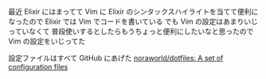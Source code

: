 最近 Elixir にはまってて
Vim に Elixir のシンタックスハイライトを当てて便利になったので
Elixir では Vim でコードを書いている
でも Vim の設定はあまりいじっていなくて
普段使いするとしたらもうちょっと便利にしたいなと思ったので Vim の設定をいじってた

設定ファイルはすべて GitHub にあげた
[noraworld/dotfiles: A set of configuration files](https://github.com/noraworld/dotfiles)
